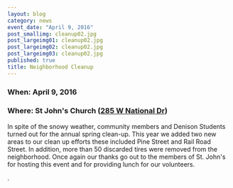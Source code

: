 ```yaml
---
layout: blog
category: news
event_date: "April 9, 2016"
post_smallimg: cleanup02.jpg
post_largeimg01: cleanup02.jpg
post_largeimg02: cleanup02.jpg
post_largeimg03: cleanup02.jpg
published: true
title: Neighborhood Cleanup
---
```




### When: April 9, 2016
### Where: St John's Church ([285 W National Dr](https://www.google.com/maps/place/285+W+National+Dr,+Newark,+OH+43055/@40.044527,-82.406612,17z/data=!3m1!4b1!4m2!3m1!1s0x883817ec02482631:0xb8b269f2a57333d9))

In spite of the snowy weather, community members and Denison Students turned out for the annual spring clean-up.  This year we added two new areas to our clean up efforts these included Pine Street and Rail Road Street.  In addition, more than 50 discarded tires were removed from the neighborhood.  Once again our thanks go out to the members of St. John's for hosting this event and for providing lunch for our volunteers.

.
